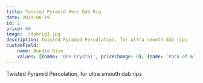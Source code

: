 ```yaml
---
title: Twisted Pyramid Perc Dab Rig
date: 2019-06-19
id: 2
price: 60
image: ./dabrig1.jpg
description: Twisted Pyramid Percolation, for ultra smooth dab rips
customField: 
    name: Bundle Size
    values: [{name: 'One Crystal', priceChange: 0}, {name: 'Pack of 6', priceChange: 49.99}, {name: 'Pack of 12', priceChange: 87.99}]
---
```


Twisted Pyramid Percolation, for ultra smooth dab rips
